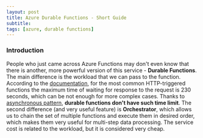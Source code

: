 ```yaml
---
layout: post
title: Azure Durable Functions - Short Guide
subtitle:
tags: [azure, durable functions]
---
```

### Introduction 
People who just came across Azure Functions may don't even know that there is another, more powerful version of this service - **Durable Functions**. The main difference is the workload that we can pass to the function. According to the [documentation](https://docs.microsoft.com/pl-pl/azure/azure-functions/functions-scale), for the most common HTTP-triggered functions the maximum time of waiting for response to the request is 230 seconds, which can be not enough for more complex cases. Thanks to [asynchronous pattern](http://dontcodetired.com/blog/post/Understanding-Azure-Durable-Functions-Part-9-The-Asynchronous-HTTP-API-Pattern), **durable functions don't have such time limit**. The second difference (and very useful feature) is **Orchestrator**, which allows us to chain the set of multiple functions and execute them in desired order, which makes them very useful for multi-step data processing. The service cost is related to the workload, but it is considered very cheap.

